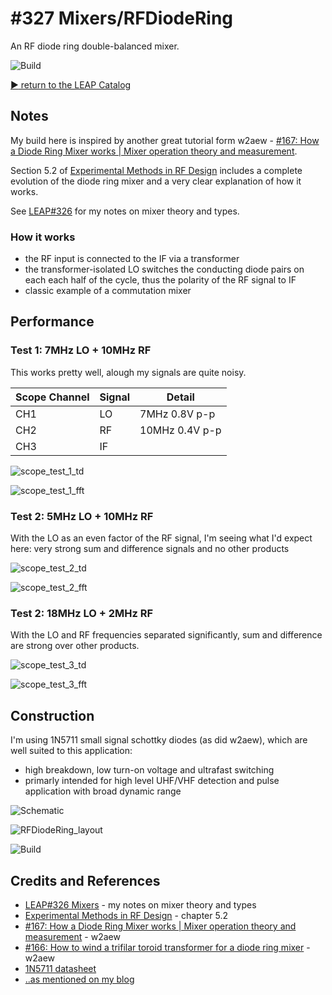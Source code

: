 # #327 Mixers/RFDiodeRing

An RF diode ring double-balanced mixer.

![Build](./assets/RFDiodeRing_build.jpg?raw=true)

[:arrow_forward: return to the LEAP Catalog](http://leap.tardate.com)

## Notes

My build here is inspired by another great tutorial form w2aew -
[#167: How a Diode Ring Mixer works | Mixer operation theory and measurement](https://www.youtube.com/watch?v=junuEwmQVQ8).

Section 5.2 of [Experimental Methods in RF Design](https://www.goodreads.com/book/show/2386153.Experimental_Methods_in_RF_Design)
includes a complete evolution of the diode ring mixer and a very clear explanation of how it works.

See [LEAP#326](../) for my notes on mixer theory and types.

### How it works

* the RF input is connected to the IF via a transformer
* the transformer-isolated LO switches the conducting diode pairs on each each half of the cycle, thus the polarity of the RF signal to IF
* classic example of a commutation mixer

## Performance

### Test 1: 7MHz LO + 10MHz RF

This works pretty well, alough my signals are quite noisy.

| Scope Channel | Signal | Detail         |
|---------------|--------|----------------|
| CH1           | LO     | 7MHz 0.8V p-p  |
| CH2           | RF     | 10MHz 0.4V p-p |
| CH3           | IF     |                |

![scope_test_1_td](./assets/scope_test_1_td.gif?raw=true)

![scope_test_1_fft](./assets/scope_test_1_fft.gif?raw=true)


### Test 2: 5MHz LO + 10MHz RF

With the LO as an even factor of the RF signal, I'm seeing what I'd expect here: very strong sum and difference signals and no other products

![scope_test_2_td](./assets/scope_test_2_td.gif?raw=true)

![scope_test_2_fft](./assets/scope_test_2_fft.gif?raw=true)


### Test 2: 18MHz LO + 2MHz RF

With the LO and RF frequencies separated significantly, sum and difference are strong over other products.

![scope_test_3_td](./assets/scope_test_3_td.gif?raw=true)

![scope_test_3_fft](./assets/scope_test_3_fft.gif?raw=true)


## Construction

I'm using 1N5711 small signal schottky diodes (as did w2aew), which are well suited to this application:

* high breakdown, low turn-on voltage and ultrafast switching
* primarly intended for high level UHF/VHF detection and pulse application with broad dynamic range

![Schematic](./assets/RFDiodeRing_schematic.jpg?raw=true)

![RFDiodeRing_layout](./assets/RFDiodeRing_layout.jpg?raw=true)

![Build](./assets/RFDiodeRing_build.jpg?raw=true)

## Credits and References
* [LEAP#326 Mixers](../) - my notes on mixer theory and types
* [Experimental Methods in RF Design](https://www.goodreads.com/book/show/2386153.Experimental_Methods_in_RF_Design) - chapter 5.2
* [#167: How a Diode Ring Mixer works | Mixer operation theory and measurement](https://www.youtube.com/watch?v=junuEwmQVQ8) - w2aew
* [#166: How to wind a trifilar toroid transformer for a diode ring mixer](https://www.youtube.com/watch?v=a8ViWS61hsU) - w2aew
* [1N5711 datasheet](http://www.futurlec.com/Diodes/1N5711.shtml)
* [..as mentioned on my blog](http://blog.tardate.com/2017/07/leap327-diode-ring-mixer.html)
